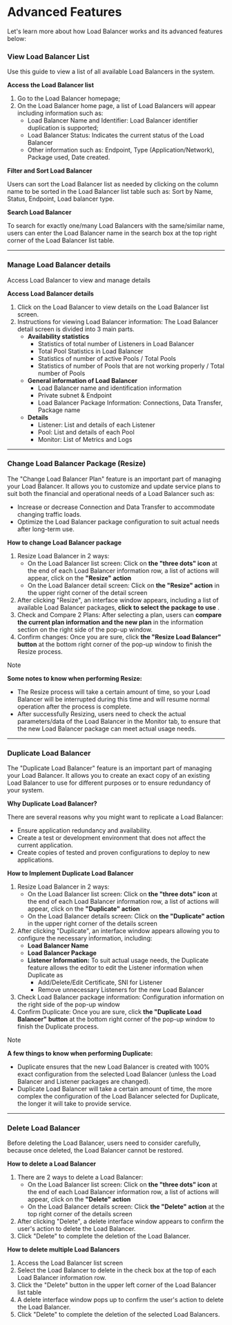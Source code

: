 # Advanced Features

Let's learn more about how Load Balancer works and its advanced features below:

### **View Load Balancer List** <a href="#manageloadbalancer-2.xemdanhsachloadbalancer" id="manageloadbalancer-2.xemdanhsachloadbalancer"></a>

Use this guide to view a list of all available Load Balancers in the system.

**Access the Load Balancer list**

1. Go to the Load Balancer homepage;
2. On the Load Balancer home page, a list of Load Balancers will appear including information such as:
   * Load Balancer Name and Identifier: Load Balancer identifier duplication is supported;
   * Load Balancer Status: Indicates the current status of the Load Balancer
   * Other information such as: Endpoint, Type (Application/Network), Package used, Date created.

**Filter and Sort Load Balancer**

Users can sort the Load Balancer list as needed by clicking on the column name to be sorted in the Load Balancer list table such as: Sort by Name, Status, Endpoint, Load balancer type.

**Search Load Balancer**

To search for exactly one/many Load Balancers with the same/similar name, users can enter the Load Balancer name in the search box at the top right corner of the Load Balancer list table.

***

### **Manage Load Balancer details** <a href="#manageloadbalancer-3.quanlythongtinchitietloadbalancer" id="manageloadbalancer-3.quanlythongtinchitietloadbalancer"></a>

Access Load Balancer to view and manage details

**Access Load Balancer details**

1. Click on the Load Balancer to view details on the Load Balancer list screen.
2. Instructions for viewing Load Balancer information: The Load Balancer detail screen is divided into 3 main parts.
   * **Availability statistics**
     * Statistics of total number of Listeners in Load Balancer
     * Total Pool Statistics in Load Balancer
     * Statistics of number of active Pools / Total Pools
     * Statistics of number of Pools that are not working properly / Total number of Pools
   * **General information of Load Balancer**
     * Load Balancer name and identification information
     * Private subnet & Endpoint
     * Load Balancer Package Information: Connections, Data Transfer, Package name
   * **Details**
     * Listener: List and details of each Listener
     * Pool: List and details of each Pool
     * Monitor: List of Metrics and Logs

***

### **Change Load Balancer Package (Resize)** <a href="#manageloadbalancer-4.thaydoigoiloadbalancer-resize" id="manageloadbalancer-4.thaydoigoiloadbalancer-resize"></a>

The "Change Load Balancer Plan" feature is an important part of managing your Load Balancer. It allows you to customize and update service plans to suit both the financial and operational needs of a Load Balancer such as:

* Increase or decrease Connection and Data Transfer to accommodate changing traffic loads.
* Optimize the Load Balancer package configuration to suit actual needs after long-term use.

**How to change Load Balancer package**

1. Resize Load Balancer in 2 ways:
   * On the Load Balancer list screen: Click on **the "three dots" icon** at the end of each Load Balancer information row, a list of actions will appear, click on the **"Resize" action**
   * On the Load Balancer detail screen: Click on **the "Resize" action** in the upper right corner of the detail screen
2. After clicking "Resize", an interface window appears, including a list of available Load Balancer packages, **click to select the package to use** .
3. Check and Compare 2 Plans: After selecting a plan, users can **compare the current plan information and the new plan** in the information section on the right side of the pop-up window.
4. Confirm changes: Once you are sure, click **the "Resize Load Balancer" button** at the bottom right corner of the pop-up window to finish the Resize process.

Note

**Some notes to know when performing Resize:**

* The Resize process will take a certain amount of time, so your Load Balancer will be interrupted during this time and will resume normal operation after the process is complete.
* After successfully Resizing, users need to check the actual parameters/data of the Load Balancer in the Monitor tab, to ensure that the new Load Balancer package can meet actual usage needs.

***

### **Duplicate Load Balancer** <a href="#manageloadbalancer-5.duplicateloadbalancer" id="manageloadbalancer-5.duplicateloadbalancer"></a>

The "Duplicate Load Balancer" feature is an important part of managing your Load Balancer. It allows you to create an exact copy of an existing Load Balancer to use for different purposes or to ensure redundancy of your system.

**Why Duplicate Load Balancer?**

There are several reasons why you might want to replicate a Load Balancer:

* Ensure application redundancy and availability.
* Create a test or development environment that does not affect the current application.
* Create copies of tested and proven configurations to deploy to new applications.

**How to Implement Duplicate Load Balancer**

1. Resize Load Balancer in 2 ways:
   * On the Load Balancer list screen: Click on **the "three dots" icon** at the end of each Load Balancer information row, a list of actions will appear, click on the **"Duplicate" action**
   * On the Load Balancer details screen: Click on **the "Duplicate" action** in the upper right corner of the details screen
2. After clicking "Duplicate", an interface window appears allowing you to configure the necessary information, including:
   * **Load Balancer Name**
   * **Load Balancer Package**
   * **Listener Information:** To suit actual usage needs, the Duplicate feature allows the editor to edit the Listener information when Duplicate as
     * Add/Delete/Edit Certificate, SNI for Listener
     * Remove unnecessary Listeners for the new Load Balancer
3. Check Load Balancer package information: Configuration information on the right side of the pop-up window
4. Confirm Duplicate: Once you are sure, click **the "Duplicate Load Balancer" button** at the bottom right corner of the pop-up window to finish the Duplicate process.

Note

**A few things to know when performing Duplicate:**

* Duplicate ensures that the new Load Balancer is created with 100% exact configuration from the selected Load Balancer (unless the Load Balancer and Listener packages are changed).
* Duplicate Load Balancer will take a certain amount of time, the more complex the configuration of the Load Balancer selected for Duplicate, the longer it will take to provide service.

***

### **Delete Load Balancer** <a href="#manageloadbalancer-6.xoaloadbalancer" id="manageloadbalancer-6.xoaloadbalancer"></a>

Before deleting the Load Balancer, users need to consider carefully, because once deleted, the Load Balancer cannot be restored.

**How to delete a Load Balancer**

1. There are 2 ways to delete a Load Balancer:
   * On the Load Balancer list screen: Click on **the "three dots" icon** at the end of each Load Balancer information row, a list of actions will appear, click on the **"Delete" action**
   * On the Load Balancer details screen: Click **the "Delete" action** at the top right corner of the details screen
2. After clicking "Delete", a delete interface window appears to confirm the user's action to delete the Load Balancer.
3. Click "Delete" to complete the deletion of the Load Balancer.

**How to delete multiple Load Balancers**

1. Access the Load Balancer list screen
2. Select the Load Balancer to delete in the check box at the top of each Load Balancer information row.
3. Click the "Delete" button in the upper left corner of the Load Balancer list table
4. A delete interface window pops up to confirm the user's action to delete the Load Balancer.
5. Click "Delete" to complete the deletion of the selected Load Balancers.
